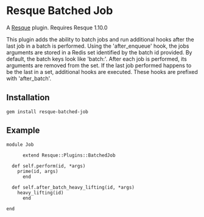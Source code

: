 Resque Batched Job
==================

A [Resque](http://github.com/defunkt/resque) plugin. Requires Resque 1.10.0

This plugin adds the ability to batch jobs and run additional hooks after the last job in a batch is performed.  Using the 'after_enqueue' hook, the jobs 
arguments are stored in a Redis set identified by the batch id provided.  By default, the batch keys look like 'batch:<id>'.  After each job is performed, its arguments are removed from the set.  If the last job performed happens to be the last in a set, additional hooks are executed.  These hooks are prefixed with 'after_batch'.


Installation
------------
	gem install resque-batched-job
	
Example
-------
	
	module Job
	
          extend Resque::Plugins::BatchedJob
	
	  def self.perform(id, *args)
	    prime(id, args)
          end
		
	  def self.after_batch_heavy_lifting(id, *args)
	    heavy_lifting(id)
          end

	end
